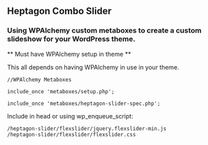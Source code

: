 
## Heptagon Combo Slider

### Using WPAlchemy custom metaboxes to create a custom slideshow for your WordPress theme.

** Must have WPAlchemy setup in theme **

This all depends on having WPAlchemy in use in your theme. 


	//WPAlchemy Metaboxes

	include_once 'metaboxes/setup.php';

	include_once 'metaboxes/heptagon-slider-spec.php';




Include in head or using wp_enqueue_script:

	/heptagon-slider/flexslider/jquery.flexslider-min.js
	/heptagon-slider/flexslider/flexslider.css

